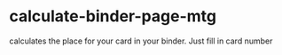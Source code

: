 # calculate-binder-page-mtg

calculates the place for your card in your binder. Just fill in card number
